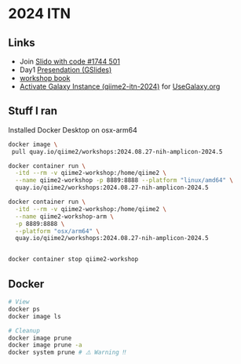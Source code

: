 # 2024 ITN

## Links

- Join [Slido with code #1744 501](https://app.sli.do/event/iisXwmBsrB3MKhobXwiC1D)
- Day1 [Presendation (GSlides)](https://docs.google.com/presentation/d/14LC8ER6skD4B2pbT4qOkx3WxyoHB2fowHqw9Z7GutH0/edit#slide=id.g2f5ebe4b124_0_5)
- [workshop book](https://go.cap-lab.bio/2024.08-q2-itn-book)
- [Activate Galaxy Instance (qiime2-itn-2024)](https://usegalaxy.org/join-training/qiime2-itn-2024/) for [UseGalaxy.org](https://usegalaxy.org/)

## Stuff I ran

Installed Docker Desktop on osx-arm64

```sh
docker image \
 pull quay.io/qiime2/workshops:2024.08.27-nih-amplicon-2024.5

docker container run \
  -itd --rm -v qiime2-workshop:/home/qiime2 \
  --name qiime2-workshop -p 8889:8888 --platform "linux/amd64" \
  quay.io/qiime2/workshops:2024.08.27-nih-amplicon-2024.5

docker container run \
  -itd --rm -v qiime2-workshop:/home/qiime2 \
  --name qiime2-workshop-arm \
  -p 8889:8888 \
  --platform "osx/arm64" \
  quay.io/qiime2/workshops:2024.08.27-nih-amplicon-2024.5


docker container stop qiime2-workshop
```

## Docker

```sh
# View
docker ps
docker image ls

# Cleanup
docker image prune
docker image prune -a
docker system prune # ⚠️ Warning ‼️
```
